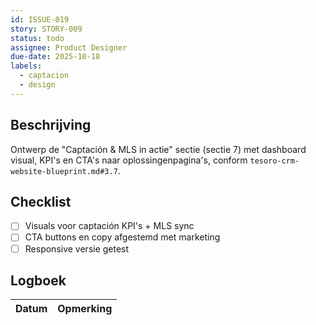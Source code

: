```yaml
---
id: ISSUE-019
story: STORY-009
status: todo
assignee: Product Designer
due-date: 2025-10-18
labels:
  - captacion
  - design
---
```


## Beschrijving
Ontwerp de "Captación & MLS in actie" sectie (sectie 7) met dashboard visual, KPI's en CTA's naar oplossingenpagina's, conform `tesoro-crm-website-blueprint.md#3.7`.

## Checklist
- [ ] Visuals voor captación KPI's + MLS sync
- [ ] CTA buttons en copy afgestemd met marketing
- [ ] Responsive versie getest

## Logboek
| Datum | Opmerking |
|-------|-----------|
